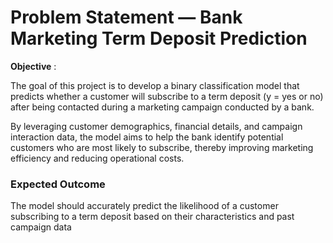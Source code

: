 # Problem Statement — Bank Marketing Term Deposit Prediction
**Objective** :

The goal of this project is to develop a binary classification model that predicts whether a customer will subscribe to a term deposit (y = yes or no) after being contacted during a marketing campaign conducted by a bank.

By leveraging customer demographics, financial details, and campaign interaction data, the model aims to help the bank identify potential customers who are most likely to subscribe, thereby improving marketing efficiency and reducing operational costs.

### Expected Outcome

The model should accurately predict the likelihood of a customer subscribing to a term deposit based on their characteristics and past campaign data